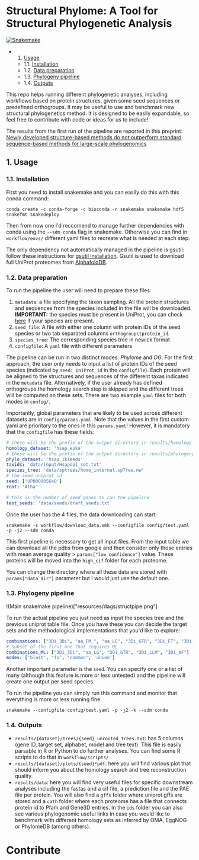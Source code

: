 # Structural Phylome: A Tool for Structural Phylogenetic Analysis
[![Snakemake](https://img.shields.io/badge/snakemake-≥8-brightgreen.svg)](https://snakemake.github.io)

<!-- vscode-markdown-toc -->
* 1. [Usage](#Usage)
	* 1.1. [Installation](#Installation)
	* 1.2. [Data preparation](#Datapreparation)
	* 1.3. [Phylogeny pipeline](#Phylogenypipeline)
	* 1.4. [Outputs](#Outputs)

<!-- vscode-markdown-toc-config
	numbering=true
	autoSave=true
	/vscode-markdown-toc-config -->
<!-- /vscode-markdown-toc -->

This repo helps running different phylogenetic analyses, including workflows based on protein structures, given some seed sequences or predefined orthogroups. It may be useful to use and benchmark new structural phylogenetics method. It is designed to be easily expandable, so feel free to contribute with code or ideas for us to include!

The results from the first run of the pipeline are reported in this preprint: [Newly developed structure-based methods do not outperform standard sequence-based methods for large-scale phylogenomics](https://www.biorxiv.org/content/10.1101/2024.08.02.606352v1)

##  1. <a name='Usage'></a>Usage

###  1.1. <a name='Installation'></a>Installation

First you need to install snakemake and you can easily do this with this conda command:

```
conda create -c conda-forge -c bioconda -n snakemake snakemake hdf5 snakefmt snakedeploy
```

Then from now one I'd reccomend to manage further dependencies with conda using the `--sdm conda` flag in snakemake. Otherwise you can find in `workflow/envs/` different yaml files to recreate what is needed at each step.

The only dependency not automatically managed in the pipeline is gsutil: follow these instructions for [gsutil installation](https://cloud.google.com/storage/docs/gsutil_install). Gsutil is used to download full UniProt proteomes from [AlphafoldDB](https://alphafold.ebi.ac.uk/).

###  1.2. <a name='Datapreparation'></a>Data preparation

To run the pipeline the user will need to prepare these files:

1. `metadata`: a file specifying the taxon sampling. All the protein structures and sequences from the species included in the file will be downloaded. **IMPORTANT:** the species must be present in UniProt, you can check [here](https://ftp.uniprot.org/pub/databases/uniprot/current_release/knowledgebase/reference_proteomes/README) if your species are present.
2. `seed_file`: A file with either one column with protein IDs of the seed species or two tab separated columns `orthogroup\tprotein_id`.
3. `species_tree`: The corresponding species tree in newick format
4. `configfile`: A `yaml` file with different parameters

The pipeline can be run in two distinct modes: *Phylome* and *OG*. For the first approach, the user only needs to input a list of protein IDs of the seed species (indicated by `seed: UniProt_id` in the `configfile`). Each protein will be aligned to the structures and sequences of the different taxas indicated in the `metadata` file. Alternatively, if the user already has defined orthogroups the homology search step is skipped and the different trees will be computed on these sets. There are two example `yaml` files for both modes in `config/`.

Importantly, global parameters that are likely to be used across different datasets are in `config/params.yaml`. Note that the values in the first custom yaml are prioritary to the ones in this `params.yaml`! However, it is mandatory that the `configfile` has these fields:

```yaml
# these will be the prefix of the output directory in results/homology
homology_dataset: 'hsap_euka'
# these will be the prefix of the output directory in results/phylogeny
phylo_dataset: 'hsap_1kseeds'
taxids: 'data/input/Hsapopi_set.txt'
species_tree: 'data/sptrees/homo_internal.spTree.nw'
# the seed uniprot id
seed: ['UP000005640']
root: 'Atha'

# this is the number of seed genes to run the pipeline
test_seeds: 'data/seeds/draft_seeds.txt'
```

Once the user has the 4 files, the data downloading can start:

```
snakemake -s workflow/download_data.smk --configfile config/test.yaml -p -j2 --sdm conda
```

This first pipeline is necessary to get all input files. From the input table we can download all the pdbs from google and then consider only those entries with mean average quality > `params["low_confidence"]` value. These proteins will be moved into the `high_cif` folder for each proteome.

You can change the directory where all these data are stored with `params["data_dir"]` parameter but I would just use the default one.

###  1.3. <a name='Phylogenypipeline'></a>Phylogeny pipeline

!(Main snakemake pipeline)["resources/dags/structpipe.png"]

To run the actual pipeline you just need as input the species tree and the previous uniprot table file. Once you have these you can decide the target sets and the methodological implementations that you'd like to explore:

```yaml
combinations: ["3Di_3Di", "aa_FM_", "aa_LG", "3Di_GTR", "3Di_FT", "3Di_LLM", "3Di_AF"]
# Subset of the first one that requires ML 
combinations_ML: ["3Di_3Di", "aa_LG", "3Di_GTR", "3Di_LLM", "3Di_AF"]
modes: ['blast', 'fs', 'common', 'union']
```

Another important parameter is the `seed`. You can specify one or a list of many (although this feature is more or less untested) and the pipeline will create one output per seed species.

To run the pipeline you can simply run this command and monitor that everything is more or less running fine.

```
snakemake --configfile config/test.yaml -p -j2 -k --sdm conda
```

###  1.4. <a name='Outputs'></a>Outputs

* `results/{dataset}/trees/{seed}_unrooted_trees.txt`: has 5 columns (gene ID, target set, alphabet, model and tree text). This file is easily parsable in R or Python to do further analyses. You can find some R scripts to do that in `workflow/scripts/` 
* `results/{dataset}/plots/{seed}*pdf`: here you will find various plot that should inform you about the homology search and tree reconstruction quality.
* `results/data`: here you will find very useful files for specific downstream analyses including the fastas and a cif file, a prediction file and the PAE file per protein. You will also find a `gffs` folder where uniprot gffs are stored and a `cath` folder where each proteome has a file that connects protein id to Pfam and Gene3D entries. In the `ids` folder you can also see various phylogenomic useful links in case you would like to benchmark with different homology sets as inferred by OMA, EggNOG or PhylomeDB (among others).
<!-- * `results/{dataset}/homology/{seed}_{method}_brh.tsv`: these files are not used in automatic downstream analyses but may be useful for some further exploration of the results. -->

# Contribute